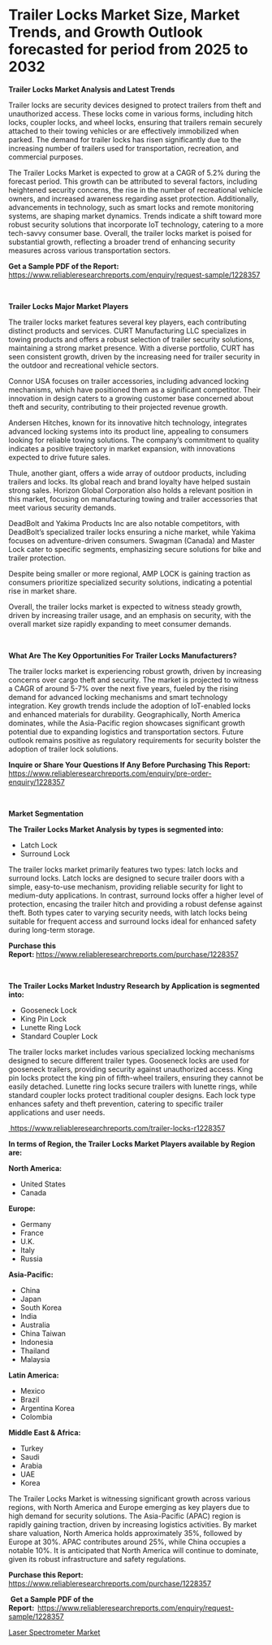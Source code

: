 <p><h1>Trailer Locks Market Size, Market Trends, and Growth Outlook forecasted for period from 2025 to 2032</h1></p><p><strong>Trailer Locks Market Analysis and Latest Trends</strong></p>
<p><p>Trailer locks are security devices designed to protect trailers from theft and unauthorized access. These locks come in various forms, including hitch locks, coupler locks, and wheel locks, ensuring that trailers remain securely attached to their towing vehicles or are effectively immobilized when parked. The demand for trailer locks has risen significantly due to the increasing number of trailers used for transportation, recreation, and commercial purposes.</p><p>The Trailer Locks Market is expected to grow at a CAGR of 5.2% during the forecast period. This growth can be attributed to several factors, including heightened security concerns, the rise in the number of recreational vehicle owners, and increased awareness regarding asset protection. Additionally, advancements in technology, such as smart locks and remote monitoring systems, are shaping market dynamics. Trends indicate a shift toward more robust security solutions that incorporate IoT technology, catering to a more tech-savvy consumer base. Overall, the trailer locks market is poised for substantial growth, reflecting a broader trend of enhancing security measures across various transportation sectors.</p></p>
<p><strong>Get a Sample PDF of the Report:&nbsp;</strong> <a href="https://www.reliableresearchreports.com/enquiry/request-sample/1228357?utm_campaign=2294&utm_medium=2&utm_source=Github&utm_content=ia&utm_term=18022025&utm_id=trailer-locks">https://www.reliableresearchreports.com/enquiry/request-sample/1228357</a></p>
<p>&nbsp;</p>
<p><strong>Trailer Locks Major Market Players</strong></p>
<p><p>The trailer locks market features several key players, each contributing distinct products and services. CURT Manufacturing LLC specializes in towing products and offers a robust selection of trailer security solutions, maintaining a strong market presence. With a diverse portfolio, CURT has seen consistent growth, driven by the increasing need for trailer security in the outdoor and recreational vehicle sectors.</p><p>Connor USA focuses on trailer accessories, including advanced locking mechanisms, which have positioned them as a significant competitor. Their innovation in design caters to a growing customer base concerned about theft and security, contributing to their projected revenue growth.</p><p>Andersen Hitches, known for its innovative hitch technology, integrates advanced locking systems into its product line, appealing to consumers looking for reliable towing solutions. The company’s commitment to quality indicates a positive trajectory in market expansion, with innovations expected to drive future sales.</p><p>Thule, another giant, offers a wide array of outdoor products, including trailers and locks. Its global reach and brand loyalty have helped sustain strong sales. Horizon Global Corporation also holds a relevant position in this market, focusing on manufacturing towing and trailer accessories that meet various security demands.</p><p>DeadBolt and Yakima Products Inc are also notable competitors, with DeadBolt’s specialized trailer locks ensuring a niche market, while Yakima focuses on adventure-driven consumers. Swagman (Canada) and Master Lock cater to specific segments, emphasizing secure solutions for bike and trailer protection.</p><p>Despite being smaller or more regional, AMP LOCK is gaining traction as consumers prioritize specialized security solutions, indicating a potential rise in market share.</p><p>Overall, the trailer locks market is expected to witness steady growth, driven by increasing trailer usage, and an emphasis on security, with the overall market size rapidly expanding to meet consumer demands.</p></p>
<p>&nbsp;</p>
<p><strong>What Are The Key Opportunities For Trailer Locks Manufacturers?</strong></p>
<p><p>The trailer locks market is experiencing robust growth, driven by increasing concerns over cargo theft and security. The market is projected to witness a CAGR of around 5-7% over the next five years, fueled by the rising demand for advanced locking mechanisms and smart technology integration. Key growth trends include the adoption of IoT-enabled locks and enhanced materials for durability. Geographically, North America dominates, while the Asia-Pacific region showcases significant growth potential due to expanding logistics and transportation sectors. Future outlook remains positive as regulatory requirements for security bolster the adoption of trailer lock solutions.</p></p>
<p><strong>Inquire or Share Your Questions If Any Before Purchasing This Report:</strong> <a href="https://www.reliableresearchreports.com/enquiry/pre-order-enquiry/1228357?utm_campaign=2294&utm_medium=2&utm_source=Github&utm_content=ia&utm_term=18022025&utm_id=trailer-locks">https://www.reliableresearchreports.com/enquiry/pre-order-enquiry/1228357</a></p>
<p>&nbsp;</p>
<p><strong>Market Segmentation</strong></p>
<p><strong>The Trailer Locks Market Analysis by types is segmented into:</strong></p>
<p><ul><li>Latch Lock</li><li>Surround Lock</li></ul></p>
<p><p>The trailer locks market primarily features two types: latch locks and surround locks. Latch locks are designed to secure trailer doors with a simple, easy-to-use mechanism, providing reliable security for light to medium-duty applications. In contrast, surround locks offer a higher level of protection, encasing the trailer hitch and providing a robust defense against theft. Both types cater to varying security needs, with latch locks being suitable for frequent access and surround locks ideal for enhanced safety during long-term storage.</p></p>
<p><strong>Purchase this Report:&nbsp;</strong><a href="https://www.reliableresearchreports.com/purchase/1228357?utm_campaign=2294&utm_medium=2&utm_source=Github&utm_content=ia&utm_term=18022025&utm_id=trailer-locks">https://www.reliableresearchreports.com/purchase/1228357</a></p>
<p>&nbsp;</p>
<p><strong>The Trailer Locks Market Industry Research by Application is segmented into:</strong></p>
<p><ul><li>Gooseneck Lock</li><li>King Pin Lock</li><li>Lunette Ring Lock</li><li>Standard Coupler Lock</li></ul></p>
<p><p>The trailer locks market includes various specialized locking mechanisms designed to secure different trailer types. Gooseneck locks are used for gooseneck trailers, providing security against unauthorized access. King pin locks protect the king pin of fifth-wheel trailers, ensuring they cannot be easily detached. Lunette ring locks secure trailers with lunette rings, while standard coupler locks protect traditional coupler designs. Each lock type enhances safety and theft prevention, catering to specific trailer applications and user needs.</p></p>
<p><a href="https://www.reliableresearchreports.com/trailer-locks-r1228357?utm_campaign=2294&utm_medium=2&utm_source=Github&utm_content=ia&utm_term=18022025&utm_id=trailer-locks">&nbsp;https://www.reliableresearchreports.com/trailer-locks-r1228357</a></p>
<p><strong>In terms of Region, the Trailer Locks Market Players available by Region are:</strong></p>
<p>
    <p> <strong> North America: </strong>
        <ul>
            <li>United States</li>
            <li>Canada</li>
        </ul>
        </p> 
    <p> <strong> Europe: </strong>
        <ul>
            <li>Germany</li>
            <li>France</li>
            <li>U.K.</li>
            <li>Italy</li>
            <li>Russia</li>
        </ul>
        </p> 
    <p> <strong> Asia-Pacific: </strong>
        <ul>
            <li>China</li>
            <li>Japan</li>
            <li>South Korea</li>
            <li>India</li>
            <li>Australia</li>
            <li>China Taiwan</li>
            <li>Indonesia</li>
            <li>Thailand</li>
            <li>Malaysia</li>
        </ul>
        </p> 
    <p> <strong> Latin America: </strong>
        <ul>
            <li>Mexico</li>
            <li>Brazil</li>
            <li>Argentina Korea</li>
            <li>Colombia</li>
        </ul>
        </p> 
    <p> <strong> Middle East & Africa: </strong>
        <ul>
            <li>Turkey</li>
            <li>Saudi</li>
            <li>Arabia</li>
            <li>UAE</li>
            <li>Korea</li>
        </ul>
    </p>
    </p>
<p><p>The Trailer Locks Market is witnessing significant growth across various regions, with North America and Europe emerging as key players due to high demand for security solutions. The Asia-Pacific (APAC) region is rapidly gaining traction, driven by increasing logistics activities. By market share valuation, North America holds approximately 35%, followed by Europe at 30%. APAC contributes around 25%, while China occupies a notable 10%. It is anticipated that North America will continue to dominate, given its robust infrastructure and safety regulations.</p></p>
<p><strong>Purchase this Report: </strong><a href="https://www.reliableresearchreports.com/purchase/1228357?utm_campaign=2294&utm_medium=2&utm_source=Github&utm_content=ia&utm_term=18022025&utm_id=trailer-locks">https://www.reliableresearchreports.com/purchase/1228357</a></p>
<p>&nbsp;<strong>Get a Sample PDF of the Report:&nbsp;&nbsp;</strong><a href="https://www.reliableresearchreports.com/enquiry/request-sample/1228357?utm_campaign=2294&utm_medium=2&utm_source=Github&utm_content=ia&utm_term=18022025&utm_id=trailer-locks">https://www.reliableresearchreports.com/enquiry/request-sample/1228357</a></p>
<p><strong></strong></p>
<p><p><a href="https://github.com/osbornrdaflalo/Market-Research-Report-List-1/blob/main/laser-spectrometer-market.md?utm_campaign=2294&utm_medium=2&utm_source=Github&utm_content=ia&utm_term=18022025&utm_id=trailer-locks">Laser Spectrometer Market</a></p></p>